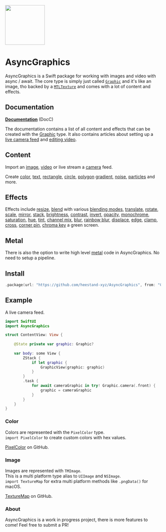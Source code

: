 <img src="https://github.com/heestand-xyz/AsyncGraphics/blob/main/Assets/AsyncGraphics-Icon.png?raw=true" width="128px"/>

# AsyncGraphics

AsyncGraphics is a Swift package for working with images and video with async / await. The core type is simply just called [`Graphic`](http://async.graphics/documentation/asyncgraphics/graphic) and it's like an image, tho backed by a [`MTLTexture`](https://developer.apple.com/documentation/metal/mtltexture) and comes with a lot of content and effects.

## Documentation

[**Documentation**](http://async.graphics/) (DocC)

The documentation contains a list of all content and effects that can be created with the [Graphic](http://async.graphics/documentation/asyncgraphics/graphic) type. It also contains articles about setting up a [live camera feed](http://async.graphics/documentation/asyncgraphics/livecamera) and [editing video](http://async.graphics/documentation/asyncgraphics/videoediting).

## Content

Import an [image](http://async.graphics/documentation/asyncgraphics/graphic/camera(_:device:preset:)), [video](http://async.graphics/documentation/asyncgraphics/graphic/importvideo(url:progress:)) or live stream a [camera](http://async.graphics/documentation/asyncgraphics/graphic/camera(_:device:preset:)) feed.

Create [color](http://async.graphics/documentation/asyncgraphics/graphic/color(_:resolution:options:)), [text](http://async.graphics/documentation/asyncgraphics/graphic/text(_:font:center:horizontalalignment:verticalalignment:color:backgroundcolor:resolution:options:)), [rectangle](http://async.graphics/documentation/asyncgraphics/graphic/rectangle(size:center:cornerradius:color:backgroundcolor:resolution:options:)), [circle](http://async.graphics/documentation/asyncgraphics/graphic/circle(radius:center:color:backgroundcolor:resolution:options:)), [polygon](http://async.graphics/documentation/asyncgraphics/graphic/polygon(count:radius:center:rotation:cornerradius:color:backgroundcolor:resolution:options:)) [gradient](http://async.graphics/documentation/asyncgraphics/graphic/gradient(direction:stops:position:scale:offset:extend:gamma:resolution:options:)), [noise](http://async.graphics/documentation/asyncgraphics/graphic/noise(offset:depth:scale:octaves:seed:resolution:options:)), [particles](http://async.graphics/documentation/asyncgraphics/graphic/uvparticles(particlescale:particlecolor:backgroundcolor:resolution:samplecount:particleoptions:options:)) and more.

## Effects

Effects include [resize](http://async.graphics/documentation/asyncgraphics/graphic/resized(to:placement:)), [blend](http://async.graphics/documentation/asyncgraphics/graphic/blended(with:blendingmode:placement:options:)) with various [blending modes](http://async.graphics/documentation/asyncgraphics/blendingmode), [translate](http://async.graphics/documentation/asyncgraphics/graphic/translated(x:y:options:)), [rotate](http://async.graphics/documentation/asyncgraphics/graphic/rotated(_:options:)), [scale](http://async.graphics/documentation/asyncgraphics/graphic/scaled(_:options:)), [mirror](http://async.graphics/documentation/asyncgraphics/graphic/mirroredvertically()), [stack](http://async.graphics/documentation/asyncgraphics/graphic/vstack(with:alignment:spacing:padding:backgroundcolor:resolution:)), [brightness](http://async.graphics/documentation/asyncgraphics/graphic/brightness(_:)), [contrast](http://async.graphics/documentation/asyncgraphics/graphic/contrast(_:)), [invert](http://async.graphics/documentation/asyncgraphics/graphic/inverted()), [opacity](http://async.graphics/documentation/asyncgraphics/graphic/opacity(_:)), [monochrome](http://async.graphics/documentation/asyncgraphics/graphic/monochrome()), [saturation](http://async.graphics/documentation/asyncgraphics/graphic/saturated(_:)), [hue](http://async.graphics/documentation/asyncgraphics/graphic/hue(_:)), [tint](http://async.graphics/documentation/asyncgraphics/graphic/tinted(_:)), [channel mix](http://async.graphics/documentation/asyncgraphics/graphic/channelmix(red:green:blue:alpha:)), [blur](http://async.graphics/documentation/asyncgraphics/graphic/blurred(radius:)), [rainbow blur](http://async.graphics/documentation/asyncgraphics/graphic/rainbowblurredcircle(radius:angle:light:samplecount:options:)), [displace](http://async.graphics/documentation/asyncgraphics/graphic/displaced(with:offset:origin:placement:options:)), [edge](http://async.graphics/documentation/asyncgraphics/graphic/edge(amplitude:distance:options:)), [clamp](http://async.graphics/documentation/asyncgraphics/graphic/clamp(_:low:high:includealpha:options:)), [cross](http://async.graphics/documentation/asyncgraphics/graphic/cross(with:fraction:placement:options:)), [corner pin](http://async.graphics/documentation/asyncgraphics/graphic/cornerpinned(topleft:topright:bottomleft:bottomright:perspective:subdivisions:backgroundcolor:)), [chroma key](http://async.graphics/documentation/asyncgraphics/graphic/chromakey(color:parameters:options:)) a green screen.

## Metal

There is also the option to write high level [metal](http://async.graphics/documentation/asyncgraphics/graphic/metal(code:resolution:options:)) code in AsyncGraphics. No need to setup a pipeline.

## Install

```swift
.package(url: "https://github.com/heestand-xyz/AsyncGraphics", from: "0.9.7")
```

## Example

A live camera feed.

```swift
import SwiftUI
import AsyncGraphics

struct ContentView: View {
    
    @State private var graphic: Graphic?
    
    var body: some View {
        ZStack {
            if let graphic {
                GraphicView(graphic: graphic)
            }
        }
        .task {
            for await cameraGraphic in try! Graphic.camera(.front) {
                graphic = cameraGraphic
            }
        }
    }
}
```

### Color

Colors are represented with the `PixelColor` type.<br>
`import PixelColor` to create custom colors with hex values.

[PixelColor](https://github.com/heestand-xyz/PixelColor) on GitHub.

### Image

Images are represented with `TMImage`.<br> 
This is a multi platform type alias to `UIImage` and `NSImage`.<br>
`import TextureMap` for extra multi platform methods like `.pngData()` for macOS. 

[TextureMap](https://github.com/heestand-xyz/TextureMap) on GitHub.

### About

AsyncGraphics is a work in progress project, there is more features to come! Feel free to submit a PR!

